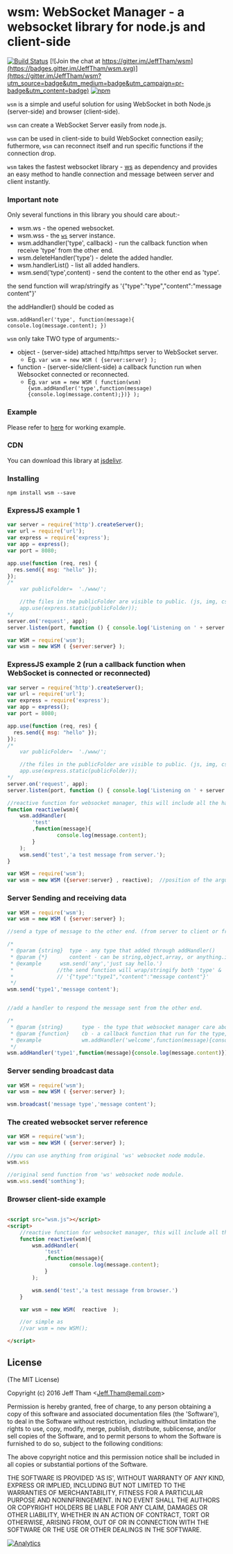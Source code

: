 # wsm: WebSocket Manager - a websocket library for node.js and client-side

[![Build Status](https://travis-ci.org/jefftham/wsm.svg?branch=develop)](https://travis-ci.org/jefftham/wsm)
[![Join the chat at https://gitter.im/JeffTham/wsm](https://badges.gitter.im/JeffTham/wsm.svg)](https://gitter.im/JeffTham/wsm?utm_source=badge&utm_medium=badge&utm_campaign=pr-badge&utm_content=badge)
[![npm](https://img.shields.io/npm/l/express.svg)](https://github.com/jefftham/wsm)

`wsm` is a simple and useful solution for using WebSocket in both Node.js (server-side) and browser (client-side).

`wsm` can create a WebSocket Server easily from node.js.

`wsm` can be used in client-side to build WebSocket connection easily; futhermore, `wsm` can reconnect itself and run specific functions if the connection drop.

`wsm` takes the fastest websocket library - [ws](http://websockets.github.com/ws) as dependency and provides an easy method to handle connection and message between server and client instantly.

### Important note
Only several functions in this library you should care about:-
* wsm.ws - the opened websocket.
* wsm.wss - the [`ws`](http://websockets.github.com/ws) server instance.
* wsm.addhandler('type', callback) - run the callback function when receive 'type' from the other end.
* wsm.deleteHandler('type') - delete the added handler.
* wsm.handlerList() - list all added handlers.
* wsm.send('type',content) - send the content to the other end as 'type'.

the send function will wrap/stringify as '{"type":"type","content":"message content"}'   

the addHandler() should be coded as 

`wsm.addHandler('type', function(message){ console.log(message.content); })`

`wsm` only take TWO type of arguments:-
* object - (server-side) attached http/https server to WebSocket server. 
    * Eg. `var wsm = new WSM ( {server:server} );`
* function - (server-side/client-side) a callback function run when Websocket connected or reconnected. 
    * Eg. `var wsm = new WSM ( function(wsm){wsm.addHandler('type',function(message){console.log(message.content);})} );`

### Example
Please refer to [here](https://github.com/jefftham/wsm/tree/develop/example#readme) for working example.

### CDN
You can download this library at [jsdelivr](http://www.jsdelivr.com/projects/wsm).


### Installing

```
npm install wsm --save
```

### ExpressJS example 1

```js
var server = require('http').createServer();
var url = require('url');
var express = require('express');
var app = express();
var port = 8080;

app.use(function (req, res) {
  res.send({ msg: "hello" });
});
/*
    var publicFolder=  './www/';    

    //the files in the publicFolder are visible to public. (js, img, css files should be placed inside of publicFolder)
    app.use(express.static(publicFolder));
*/
server.on('request', app);
server.listen(port, function () { console.log('Listening on ' + server.address().port) });

var WSM = require('wsm');
var wsm = new WSM ( {server:server} );

```

### ExpressJS example 2 (run a callback function when WebSocket is connected or reconnected)

```js
var server = require('http').createServer();
var url = require('url');
var express = require('express');
var app = express();
var port = 8080;

app.use(function (req, res) {
  res.send({ msg: "hello" });
});
/*
    var publicFolder=  './www/';    

    //the files in the publicFolder are visible to public. (js, img, css files should be placed inside of publicFolder)
    app.use(express.static(publicFolder));
*/
server.on('request', app);
server.listen(port, function () { console.log('Listening on ' + server.address().port) });

//reactive function for websocket manager, this will include all the handlers
function reactive(wsm){
    wsm.addHandler(
        'test'
        ,function(message){
                console.log(message.content);
        }
    );
    wsm.send('test','a test message from server.');
}

var WSM = require('wsm');
var wsm = new WSM ({server:server} , reactive);  //position of the arguments does not matter.

```

### Server Sending and receiving data

```js
var WSM = require('wsm');
var wsm = new WSM ( {server:server} );

//send a type of message to the other end. (from server to client or from client to server)

/*
 * @param {string}  type - any type that added through addHandler()
 * @param {*}       content - can be string,object,array, or anything.it will show as message.content on the other end.
 * @example      wsm.send('any','just say hello.')
 *              //the send function will wrap/stringify both 'type' & 'content'
 *              // '{"type":"type1","content":"message content"}'
 */
wsm.send('type1','message content');


//add a handler to respond the message sent from the other end.

/*
 * @param {string}      type - the type that websocket manager care about.
 * @param {function}    cb - a callback function that run for the type, the parse message is the only parameter.
 * @example             wm.addHandler('welcome',function(message){console.log(message.content)})
 */
wsm.addHandler('type1',function(message){console.log(message.content)})
```


### Server sending broadcast data

```js
var WSM = require('wsm');
var wsm = new WSM ( {server:server} );

wsm.broadcast('message type','message content');
```

### The created websocket server reference

```js
var WSM = require('wsm');
var wsm = new WSM ( {server:server} );

//you can use anything from original 'ws' websocket node module.
wsm.wss

//original send function from 'ws' websocket node module.
wsm.wss.send('somthing');

```

### Browser client-side example

```html

<script src="wsm.js"></script>
<script>
    //reactive function for websocket manager, this will include all the handlers
    function reactive(wsm){
        wsm.addHandler(
            'test'
            ,function(message){
                    console.log(message.content);
            }
        );

        wsm.send('test','a test message from browser.')
    }

    var wsm = new WSM(  reactive  );

    //or simple as
    //var wsm = new WSM();

</script>


```



## License

(The MIT License)

Copyright (c) 2016 Jeff Tham &lt;Jeff.Tham@email.com&gt;

Permission is hereby granted, free of charge, to any person obtaining
a copy of this software and associated documentation files (the
'Software'), to deal in the Software without restriction, including
without limitation the rights to use, copy, modify, merge, publish,
distribute, sublicense, and/or sell copies of the Software, and to
permit persons to whom the Software is furnished to do so, subject to
the following conditions:

The above copyright notice and this permission notice shall be
included in all copies or substantial portions of the Software.

THE SOFTWARE IS PROVIDED 'AS IS', WITHOUT WARRANTY OF ANY KIND,
EXPRESS OR IMPLIED, INCLUDING BUT NOT LIMITED TO THE WARRANTIES OF
MERCHANTABILITY, FITNESS FOR A PARTICULAR PURPOSE AND NONINFRINGEMENT.
IN NO EVENT SHALL THE AUTHORS OR COPYRIGHT HOLDERS BE LIABLE FOR ANY
CLAIM, DAMAGES OR OTHER LIABILITY, WHETHER IN AN ACTION OF CONTRACT,
TORT OR OTHERWISE, ARISING FROM, OUT OF OR IN CONNECTION WITH THE
SOFTWARE OR THE USE OR OTHER DEALINGS IN THE SOFTWARE.


[![Analytics](https://ga-beacon.appspot.com/UA-87486542-1/readme)](https://github.com/igrigorik/ga-beacon)
